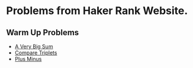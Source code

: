 # Problems from Haker Rank Website. 

## Warm Up Problems
- [A Very Big Sum](https://github.com/RevYolution/HakerRankProblems/blob/master/Warmup/AVeryBigSum.md)
- [Compare Triplets](https://github.com/RevYolution/HakerRankProblems/blob/master/Warmup/ComparetheTriplets.md)
- [Plus Minus](https://github.com/RevYolution/HakerRankProblems/blob/master/Warmup/PlusMinus.md)
